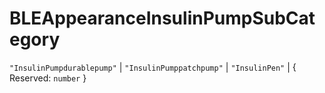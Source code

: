 # **BLEAppearanceInsulinPumpSubCategory**
`"InsulinPumpdurablepump"` | `"InsulinPumppatchpump"` | `"InsulinPen"` | {
  Reserved: `number`
}